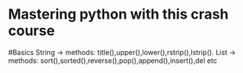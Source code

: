 # Mastering python with this crash course

#Basics
String -> methods: title(),upper(),lower(),rstrip(),lstrip().
List -> methods: sort(),sorted(),reverse(),pop(),append(),insert(),del etc
